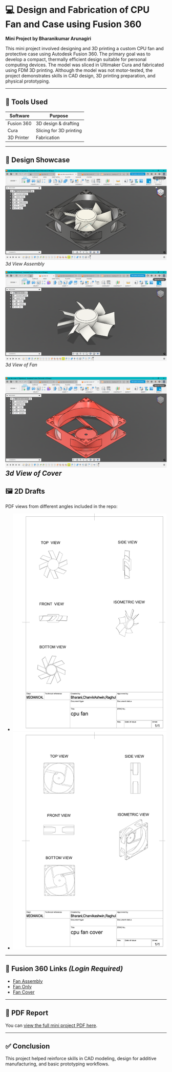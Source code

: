 # 💻 Design and Fabrication of CPU Fan and Case using Fusion 360

**Mini Project by Bharanikumar Arunagiri**

This mini project involved designing and 3D printing a custom CPU fan and protective case using Autodesk Fusion 360. The primary goal was to develop a compact, thermally efficient design suitable for personal computing devices. The model was sliced in Ultimaker Cura and fabricated using FDM 3D printing. Although the model was not motor-tested, the project demonstrates skills in CAD design, 3D printing preparation, and physical prototyping.

---

## 🧰 Tools Used

| Software     | Purpose                  |
|--------------|--------------------------|
| Fusion 360   | 3D design & drafting     |
| Cura         | Slicing for 3D printing  |
| 3D Printer   | Fabrication              |

---

## 📸 Design Showcase

![Figure 1](images/figure1.png)  
*3d View Assembly*

![Figure 2](images/figure2.png)  
*3d View of Fan*

![Figure 3](images/figure3.png)  
*3d View of Cover*
---

## 🖼️ 2D Drafts

PDF views from different angles included in the repo:
- ![Fan Draft View](images/figure4.png)
- ![Cover Draft View](images/figure5.png)

---

## 🔗 Fusion 360 Links *(Login Required)*

- [Fan Assembly](https://a360.co/4moRbgJ)
- [Fan Only](https://a360.co/40MmwBU)
- [Fan Cover](https://a360.co/4mqrcW7)

---

## 📄 PDF Report

You can [view the full mini project PDF here](./cpu%20fan%20mini%20project.pdf).

---

## ✅ Conclusion

This project helped reinforce skills in CAD modeling, design for additive manufacturing, and basic prototyping workflows.
